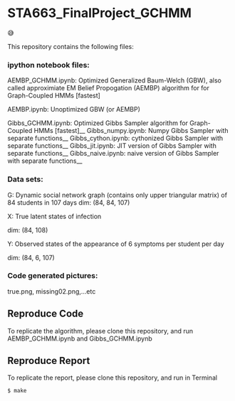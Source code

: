 # STA663_FinalProject_GCHMM

:sweat_smile: 

This repository contains the following files:

### ipython notebook files:
AEMBP_GCHMM.ipynb: Optimized Generalized Baum-Welch (GBW), also called approximiate EM Belief Propogation (AEMBP) algorithm for for Graph-Coupled HMMs [fastest]

AEMBP.ipynb: Unoptimized GBW (or AEMBP)


Gibbs_GCHMM.ipynb: Optimized Gibbs Sampler algorithm for Graph-Coupled HMMs [fastest]__ 
Gibbs_numpy.ipynb: Numpy Gibbs Sampler with separate functions__ 
Gibbs_cython.ipynb: cythonized Gibbs Sampler with separate functions__
Gibbs_jit.ipynb: JIT version of Gibbs Sampler with separate functions__
Gibbs_naive.ipynb: naive version of Gibbs Sampler with separate functions__


### Data sets:
G: Dynamic social network graph (contains only upper triangular matrix) of 84 students in 107 days 
dim: (84, 84, 107) 

X: True latent states of infection 

dim: (84, 108) 

Y: Observed states of the appearance of 6 symptoms per student per day 

dim: (84, 6, 107)    


### Code generated pictures:
true.png, missing02.png,...etc

## Reproduce Code
To replicate the algorithm, please clone this repository, and run AEMBP_GCHMM.ipynb and Gibbs_GCHMM.ipynb

## Reproduce Report
To replicate the report, please clone this repository, and run in Terminal
```
$ make
```
